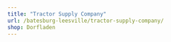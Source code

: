 ```yaml
---
title: "Tractor Supply Company"
url: /batesburg-leesville/tractor-supply-company/
shop: Dorfladen
---
```


